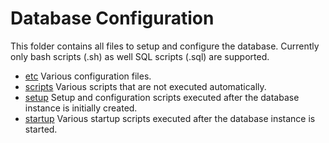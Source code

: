 # Database Configuration

This folder contains all files to setup and configure the database. Currently only bash scripts (.sh) as well SQL scripts (.sql) are supported.

- [etc](etc) Various configuration files.
- [scripts](scripts) Various scripts that are not executed automatically.
- [setup](setup) Setup and configuration scripts executed after the database instance is initially created.
- [startup](startup) Various startup scripts executed after the database instance is started.
